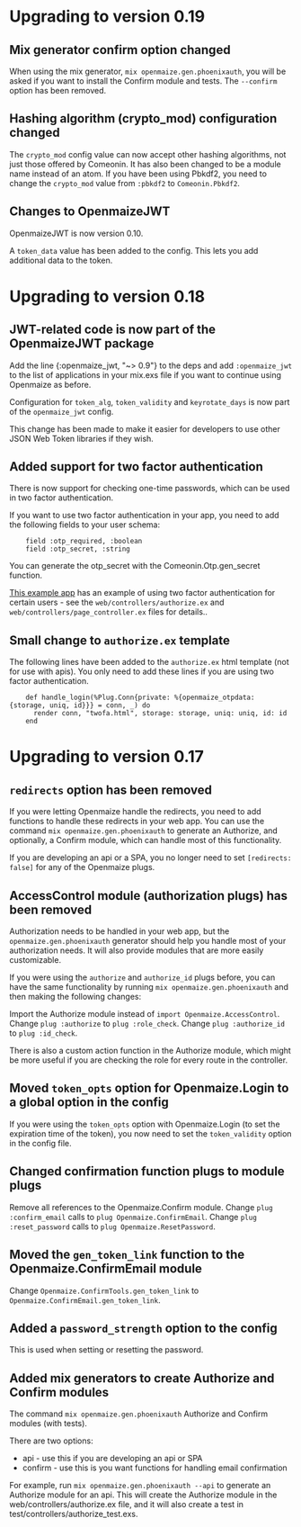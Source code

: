 # Upgrading to version 0.19

## Mix generator confirm option changed

When using the mix generator, `mix openmaize.gen.phoenixauth`, you will
be asked if you want to install the Confirm module and tests. The `--confirm`
option has been removed.

## Hashing algorithm (crypto_mod) configuration changed

The `crypto_mod` config value can now accept other hashing algorithms, not
just those offered by Comeonin. It has also been changed to be a module name
instead of an atom. If you have been using Pbkdf2, you need to change the
`crypto_mod` value from `:pbkdf2` to `Comeonin.Pbkdf2`.

## Changes to OpenmaizeJWT

OpenmaizeJWT is now version 0.10.

A `token_data` value has been added to the config. This lets you add
additional data to the token.

# Upgrading to version 0.18

## JWT-related code is now part of the OpenmaizeJWT package

Add the line {:openmaize_jwt, "~> 0.9"} to the deps and add `:openmaize_jwt`
to the list of applications in your mix.exs file if you want to continue using Openmaize as before.

Configuration for `token_alg`, `token_validity` and `keyrotate_days` is now
part of the `openmaize_jwt` config.

This change has been made to make it easier for developers to use other JSON Web Token libraries if they wish.

## Added support for two factor authentication

There is now support for checking one-time passwords, which can be used in two factor authentication.

If you want to use two factor authentication in your app, you need to add the following fields to your user schema:

```
    field :otp_required, :boolean
    field :otp_secret, :string
```

You can generate the otp_secret with the Comeonin.Otp.gen_secret function.

[This example app](https://github.com/riverrun/openmaize-phoenix) has an example
of using two factor authentication for certain users - see the `web/controllers/authorize.ex`
and `web/controllers/page_controller.ex` files for details..

## Small change to `authorize.ex` template

The following lines have been added to the `authorize.ex` html template (not for use with apis).
You only need to add these lines if you are using two factor authentication.

```
    def handle_login(%Plug.Conn{private: %{openmaize_otpdata: {storage, uniq, id}}} = conn, _) do
      render conn, "twofa.html", storage: storage, uniq: uniq, id: id
    end
```

# Upgrading to version 0.17

## `redirects` option has been removed

If you were letting Openmaize handle the redirects, you need to add functions
to handle these redirects in your web app. You can use the command
`mix openmaize.gen.phoenixauth` to generate an Authorize, and optionally,
a Confirm module, which can handle most of this functionality.

If you are developing an api or a SPA, you no longer need to set `[redirects: false]`
for any of the Openmaize plugs.

## AccessControl module (authorization plugs) has been removed

Authorization needs to be handled in your web app, but the `openmaize.gen.phoenixauth`
generator should help you handle most of your authorization needs. It will also
provide modules that are more easily customizable.

If you were using the `authorize` and `authorize_id` plugs before, you can have
the same functionality by running `mix openmaize.gen.phoenixauth` and then
making the following changes:

Import the Authorize module instead of `import Openmaize.AccessControl`.
Change `plug :authorize` to `plug :role_check`.
Change `plug :authorize_id` to `plug :id_check`.

There is also a custom action function in the Authorize module, which
might be more useful if you are checking the role for every route in
the controller.

## Moved `token_opts` option for Openmaize.Login to a global option in the config

If you were using the `token_opts` option with Openmaize.Login (to set the expiration
time of the token), you now need to set the `token_validity` option in the config
file.

## Changed confirmation function plugs to module plugs

Remove all references to the Openmaize.Confirm module.
Change `plug :confirm_email` calls to `plug Openmaize.ConfirmEmail`.
Change `plug :reset_password` calls to `plug Openmaize.ResetPassword`.

## Moved the `gen_token_link` function to the Openmaize.ConfirmEmail module

Change `Openmaize.ConfirmTools.gen_token_link` to `Openmaize.ConfirmEmail.gen_token_link`.

## Added a `password_strength` option to the config

This is used when setting or resetting the password.

## Added mix generators to create Authorize and Confirm modules

The command `mix openmaize.gen.phoenixauth` Authorize and Confirm modules
(with tests).

There are two options:

* api - use this if you are developing an api or SPA
* confirm - use this is you want functions for handling email confirmation

For example, run `mix openmaize.gen.phoenixauth --api` to generate an Authorize
module for an api. This will create the Authorize module in the web/controllers/authorize.ex
file, and it will also create a test in test/controllers/authorize_test.exs.
